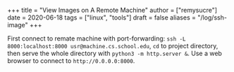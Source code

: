 +++
title = "View Images on A Remote Machine"
author = ["remysucre"]
date = 2020-06-18
tags = ["linux", "tools"]
draft = false
aliases = "/log/ssh-image"
+++

First connect to remate machine with port-forwarding: `ssh -L
8000:localhost:8000 usr@machine.cs.school.edu`, `cd` to project directory, then
serve the whole directory with `python3 -m http.server &`. Use a web browser to 
connect to `http://0.0.0.0:8000`.
